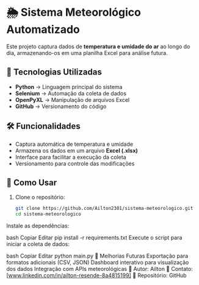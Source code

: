 # 🌦️ Sistema Meteorológico Automatizado  

Este projeto captura dados de **temperatura e umidade do ar** ao longo do dia, armazenando-os em uma planilha Excel para análise futura.  

## 🚀 Tecnologias Utilizadas  

- **Python** → Linguagem principal do sistema  
- **Selenium** → Automação da coleta de dados  
- **OpenPyXL** → Manipulação de arquivos Excel  
- **GitHub** → Versionamento do código  

## 🛠️ Funcionalidades  

- Captura automática de temperatura e umidade  
- Armazena os dados em um arquivo **Excel (.xlsx)**  
- Interface para facilitar a execução da coleta  
- Versionamento para controle das modificações  

## 📌 Como Usar  

1. Clone o repositório:  
   ```bash
   git clone https://github.com/Ailton2301/sistema-meteorologico.git
   cd sistema-meteorologico
Instale as dependências:

bash
Copiar
Editar
pip install -r requirements.txt
Execute o script para iniciar a coleta de dados:

bash
Copiar
Editar
python main.py
📝 Melhorias Futuras
Exportação para formatos adicionais (CSV, JSON)
Dashboard interativo para visualização dos dados
Integração com APIs meteorológicas
📌 Autor: Ailton
📌 Contato: [www.linkedin.com/in/ailton-resende-8a4815199]
📌 Repositório: GitHub
